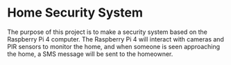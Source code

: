 # Home Security System

The purpose of this project is to make a security system based on the Raspberry Pi 4 computer. The Raspberry Pi 4 will interact with cameras and PIR sensors to monitor the home, and when someone is seen approaching the home, a SMS message will be sent to the homeowner.
